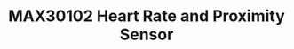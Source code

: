---
title: MAX30102 Heart Rate and Proximity Sensor
type: sensor
desc: Heart Rate and Proximity Sensor
color: "#f8cb58"
tags:
    - Sensor
    - Health
---